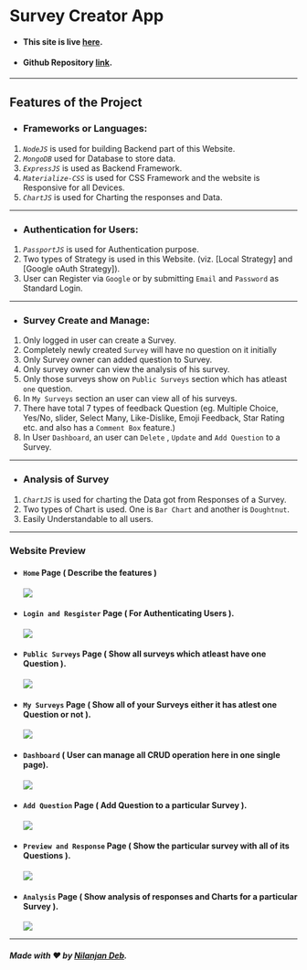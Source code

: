 # Survey Creator App
* #### This site is live [here](https://poll-node.herokuapp.com/).
* #### Github Repository [link](https://github.com/nil1729/poll-app).
---
## Features of the Project 

* ### Frameworks or Languages:
1. *`NodeJS`* is used for building Backend part of this Website.
2. *`MongoDB`* used for Database to store data.
3. *`ExpressJS`*  is used as Backend Framework.
4. *`Materialize-CSS`* is used for CSS Framework and the website is Responsive for all Devices.
5. *`ChartJS`* is used for Charting the responses and Data.
---

* ### Authentication for Users:
1. *`PassportJS`* is used for Authentication purpose.
2. Two types of Strategy is used in this Website. (viz. [Local Strategy] and [Google oAuth Strategy]).
3. User can Register via `Google` or by submitting `Email` and `Password` as Standard Login.
----

* ### Survey Create and Manage:
1. Only logged in user can create a Survey.
2. Completely newly created `Survey` will have no question on it initially
3. Only Survey owner can added question to Survey.
4. Only survey owner can view the analysis of his survey.
5. Only those surveys show on `Public Surveys` section which has atleast `one` question.
6. In `My Surveys` section an user can view all of his surveys.
7. There have total 7 types of feedback Question (eg. Multiple Choice, Yes/No, slider, Select Many, Like-Dislike, Emoji Feedback, Star Rating etc. and also has a `Comment Box` feature.)
8. In User `Dashboard`, an user can `Delete` , `Update` and `Add Question` to a Survey. 
---

* ### Analysis of Survey
1. *`ChartJS`* is used for charting the Data got from Responses of a Survey.
2. Two types of Chart is used. One is `Bar Chart` and another is `Doughtnut`.
3. Easily Understandable to all users.

---
### Website Preview
* #### `Home` Page ( Describe the features )
    <img src="/preview/home.png" >
* #### `Login and Resgister` Page ( For Authenticating Users ).
    <img src="/preview/login.png" >
* #### `Public Surveys` Page ( Show all surveys which atleast have one Question ).
    <img src="/preview/public.png" >
* #### `My Surveys` Page ( Show all of your Surveys either it has atlest one Question or not ).
    <img src="/preview/my-survey.png" >
* #### `Dashboard` ( User can manage all CRUD operation here in one single page).
    <img src="/preview/dashboard.png" >
* #### `Add Question` Page ( Add Question to a particular Survey ).
    <img src="/preview/question.png" >
* #### `Preview and Response` Page ( Show the particular survey with all of its Questions ).
    <img src="/preview/preview.png" >
* #### `Analysis` Page ( Show analysis of responses and Charts for a particular Survey ).
    <img src="/preview/analyze.png" >

---

#####  Made with :heart: by [Nilanjan Deb](https://github.com/nil1729/).